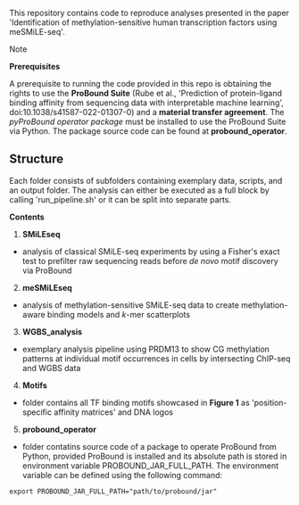 This repository contains code to reproduce analyses presented in the paper 'Identification of methylation-sensitive human transcription factors using meSMiLE-seq'. 

> [!NOTE]
> **Prerequisites**
> 
> A prerequisite to running the code provided in this repo is obtaining the rights to use the **ProBound Suite** (Rube et al., 'Prediction of protein-ligand binding affinity from sequencing data with interpretable machine learning', doi:10.1038/s41587-022-01307-0) and a **material transfer agreement**. The *pyProBound operator package* must be installed to use the ProBound Suite via Python. The package source code can be found at **probound_operator**.

## Structure

Each folder consists of subfolders containing exemplary data, scripts, and an output folder. The analysis can either be executed as a full block by calling 'run_pipeline.sh' or it can be split into separate parts.

**Contents**
1. **SMiLEseq**
- analysis of classical SMiLE-seq experiments by using a Fisher's exact test to prefilter raw sequencing reads before *de novo* motif discovery via ProBound

2. **meSMiLEseq**
- analysis of methylation-sensitive SMiLE-seq data to create methylation-aware binding models and *k*-mer scatterplots

3. **WGBS_analysis**
- exemplary analysis pipeline using PRDM13 to show CG methylation patterns at individual motif occurrences in cells by intersecting ChIP-seq and WGBS data

4. **Motifs**
- folder contains all TF binding motifs showcased in **Figure 1** as 'position-specific affinity matrices' and DNA logos

5. **probound_operator**
- folder contatins source code of a package to operate ProBound from Python, provided ProBound is installed and its absolute path is stored in environment variable PROBOUND_JAR_FULL_PATH. The environment variable can be defined using the following command:
```
export PROBOUND_JAR_FULL_PATH="path/to/probound/jar"
```

